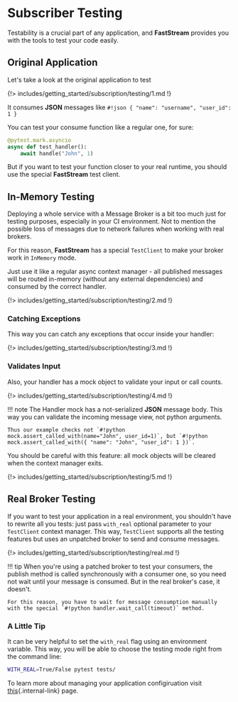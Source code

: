 # Subscriber Testing

Testability is a crucial part of any application, and **FastStream** provides you with the tools to test your code easily.

## Original Application

Let's take a look at the original application to test

{!> includes/getting_started/subscription/testing/1.md !}

It consumes **JSON** messages like `#!json { "name": "username", "user_id": 1 }`

You can test your consume function like a regular one, for sure:

```python
@pytest.mark.asyncio
async def test_handler():
    await handle("John", 1)
```

But if you want to test your function closer to your real runtime, you should use the special **FastStream** test client.

## In-Memory Testing

Deploying a whole service with a Message Broker is a bit too much just for testing purposes, especially in your CI environment. Not to mention the possible loss of messages due to network failures when working with real brokers.

For this reason, **FastStream** has a special `TestClient` to make your broker work in `InMemory` mode.

Just use it like a regular async context manager - all published messages will be routed in-memory (without any external dependencies) and consumed by the correct handler.

{!> includes/getting_started/subscription/testing/2.md !}

### Catching Exceptions

This way you can catch any exceptions that occur inside your handler:

{!> includes/getting_started/subscription/testing/3.md !}

### Validates Input

Also, your handler has a mock object to validate your input or call counts.

{!> includes/getting_started/subscription/testing/4.md !}

!!! note
    The Handler mock has a not-serialized **JSON** message body. This way you can validate the incoming message view, not python arguments.

    Thus our example checks not `#!python mock.assert_called_with(name="John", user_id=1)`, but `#!python mock.assert_called_with({ "name": "John", "user_id": 1 })`.

You should be careful with this feature: all mock objects will be cleared when the context manager exits.

{!> includes/getting_started/subscription/testing/5.md !}

## Real Broker Testing

If you want to test your application in a real environment, you shouldn't have to rewrite all you tests: just pass `with_real` optional parameter to your `TestClient` context manager. This way, `TestClient` supports all the testing features but uses an unpatched broker to send and consume messages.

{!> includes/getting_started/subscription/testing/real.md !}

!!! tip
    When you're using a patched broker to test your consumers, the publish method is called synchronously with a consumer one, so you need not wait until your message is consumed. But in the real broker's case, it doesn't.

    For this reason, you have to wait for message consumption manually with the special `#!python handler.wait_call(timeout)` method.

### A Little Tip

It can be very helpful to set the `with_real` flag using an environment variable. This way, you will be able to choose the testing mode right from the command line:

```bash
WITH_REAL=True/False pytest tests/
```

To learn more about managing your application configiruation visit [this](../config/index.md){.internal-link} page.
